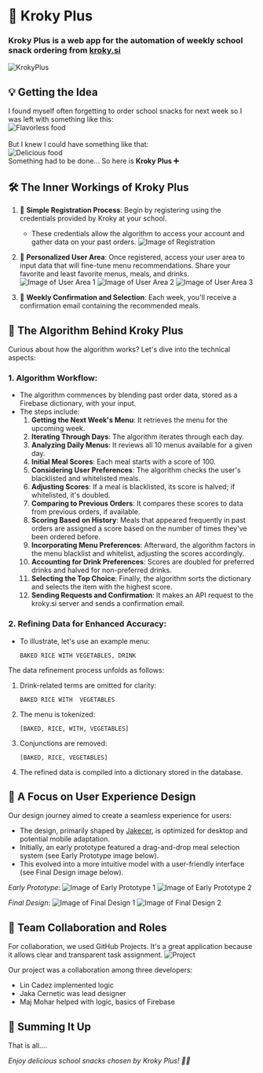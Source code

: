 # 🥕 **Kroky Plus**

<h3><strong>Kroky Plus</strong> is a web app for the <strong>automation</strong> of weekly school snack ordering from <a href="https://www.kroky.si/2016/?mod=register&action=order">kroky.si</a></h3>

![KrokyPlus](../images/thumbnail.png)

## **💡 Getting the Idea**

I found myself often forgetting to order school snacks for next week so I was left with something like this:
<br>
![Flavorless food](images/bad_food.jpg)
<br>
<br>
But I knew I could have something like that:
<br>
![Delicious food](images/good_food.png)
<br>
Something had to be done... So here is **Kroky Plus ➕**

## 🛠️ **The Inner Workings of Kroky Plus**

1. 📝 **Simple Registration Process**: Begin by registering using the credentials provided by Kroky at your school.

   - These credentials allow the algorithm to access your account and gather data on your past orders. ![Image of Registration](images/register.png)

2. 🌟 **Personalized User Area**: Once registered, access your user area to input data that will fine-tune menu recommendations. Share your favorite and least favorite menus, meals, and drinks.
   ![Image of User Area 1](images/user_area1.png)
   ![Image of User Area 2](images/user_area2.png)
   ![Image of User Area 3](images/user-area3.png)

3. 💌 **Weekly Confirmation and Selection**: Each week, you'll receive a confirmation email containing the recommended meals.

## 🧠 **The Algorithm Behind Kroky Plus**

Curious about how the algorithm works? Let's dive into the technical aspects:

### 1. **Algorithm Workflow**:

- The algorithm commences by blending past order data, stored as a Firebase dictionary, with your input.
- The steps include:
  1. **Getting the Next Week's Menu**: It retrieves the menu for the upcoming week.
  2. **Iterating Through Days**: The algorithm iterates through each day.
  3. **Analyzing Daily Menus**: It reviews all 10 menus available for a given day.
  4. **Initial Meal Scores**: Each meal starts with a score of 100.
  5. **Considering User Preferences**: The algorithm checks the user's blacklisted and whitelisted meals.
  6. **Adjusting Scores**: If a meal is blacklisted, its score is halved; if whitelisted, it's doubled.
  7. **Comparing to Previous Orders**: It compares these scores to data from previous orders, if available.
  8. **Scoring Based on History**: Meals that appeared frequently in past orders are assigned a score based on the number of times they've been ordered before.
  9. **Incorporating Menu Preferences**: Afterward, the algorithm factors in the menu blacklist and whitelist, adjusting the scores accordingly.
  10. **Accounting for Drink Preferences**: Scores are doubled for preferred drinks and halved for non-preferred drinks.
  11. **Selecting the Top Choice**: Finally, the algorithm sorts the dictionary and selects the item with the highest score.
  12. **Sending Requests and Confirmation**: It makes an API request to the kroky.si server and sends a confirmation email.

### 2. **Refining Data for Enhanced Accuracy**:

- To illustrate, let's use an example menu:
  ```
  BAKED RICE WITH VEGETABLES, DRINK
  ```

The data refinement process unfolds as follows:

1.  Drink-related terms are omitted for clarity:
    ```
    BAKED RICE WITH  VEGETABLES
    ```
2.  The menu is tokenized:
    ```
    [BAKED, RICE, WITH, VEGETABLES]
    ```
3.  Conjunctions are removed:
    ```
    [BAKED, RICE, VEGETABLES]
    ```
4.  The refined data is compiled into a dictionary stored in the database. 

## 🎨 **A Focus on User Experience Design**

Our design journey aimed to create a seamless experience for users:

- The design, primarily shaped by [Jakecer](https://github.com/jakecernet), is optimized for desktop and potential mobile adaptation.
- Initially, an early prototype featured a drag-and-drop meal selection system (see Early Prototype image below).
- This evolved into a more intuitive model with a user-friendly interface (see Final Design image below).

_Early Prototype_:
![Image of Early Prototype 1](images/prot1.png)
![Image of Early Prototype 2](images/prot2.png)

_Final Design_:
![Image of Final Design 1](images/final1.png)
![Image of Final Design 2](images/final%202.png)

## 👥 **Team Collaboration and Roles**

For collaboration, we used GitHub Projects. It's a great application because it allows clear and transparent task assignment.
![Project](images/project.png)

Our project was a collaboration among three developers:

- Lin Cadez implemented logic
- Jaka Cernetic was lead designer
- Maj Mohar helped with logic, basics of Firebase

## 🏁 **Summing It Up**

That is all....

_Enjoy delicious school snacks chosen by Kroky Plus! 🥪🎉_
